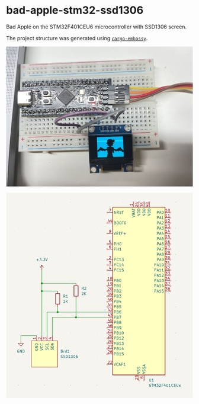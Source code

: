 # bad-apple-stm32-ssd1306

Bad Apple on the STM32F401CEU6 microcontroller with SSD1306 screen.

The project structure was generated using [`cargo-embassy`](https://github.com/AdinAck/cargo-embassy).

![Photo](./assets/photo.jpg)

![Schematic](./assets/schematic.png)
